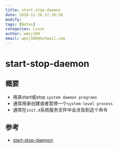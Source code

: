 ```yaml
---
title: start-stop-daemon
date: 2020-11-26 17:18:10
modify: 
tags: [Notes]
categories: Linux
author: wmsj100
email: wmsj100@hotmail.com
---
```


# start-stop-daemon

## 概要

- 用来start或stop `system daemon programs`
- 通常用来创建或者暂停一个`system-level process`
- 通常在`init.d`系统服务文件中会涉及到这个命令

## 参考

- [start-stop-daemon](https://man7.org/linux/man-pages/man8/start-stop-daemon.8.html)
